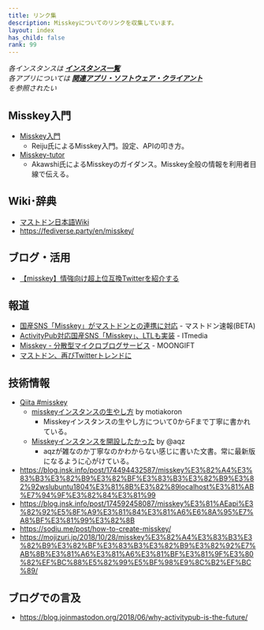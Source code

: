 ```yaml
---
title: リンク集
description: Misskeyについてのリンクを収集しています。
layout: index
has_child: false
rank: 99
---
```

*各インスタンスは **[インスタンス一覧](../instances/)***  
*各アプリについては **[関連アプリ・ソフトウェア・クライアント](../apps/)***  
*を参照されたい*

## Misskey入門
- [Misskey入門](https://gist.github.com/xreiju/6d89261941f5cd66e70942dfe6d4af33)
  * Reiju氏によるMisskey入門。設定、APIの叩き方。
- [Misskey-tutor](http://akausii.hatenadiary.com/entry/2018/08/11/025852)
  * Akawshi氏によるMisskeyのガイダンス。Misskey全般の情報を利用者目線で伝える。

## Wiki･辞典
- [マストドン日本語Wiki](https://ja.mstdn.wiki/Misskey)
- https://fediverse.party/en/misskey/

## ブログ・活用
- [【misskey】情強向け超上位互換Twitterを紹介する](https://kotodu.tumblr.com/post/172146962776/misskey%E6%83%85%E5%BC%B7%E5%90%91%E3%81%91%E8%B6%85%E4%B8%8A%E4%BD%8D%E4%BA%92%E6%8F%9Btwitter%E3%82%92%E7%B4%B9%E4%BB%8B%E3%81%99%E3%82%8B)

## 報道
- [国産SNS「Misskey」がマストドンとの連携に対応](https://masto.news/2018/04/15/misskey/?utm_campaign=twitter&utm_medium=twitter&utm_source=twitter) - マストドン速報(BETA)
- [ActivityPub対応国産SNS「Misskey」、LTLも実装](http://www.itmedia.co.jp/news/articles/1804/17/news124.html) - ITmedia
- [Misskey - 分散型マイクロブログサービス](https://www.moongift.jp/2018/07/misskey-%E5%88%86%E6%95%A3%E5%9E%8B%E3%83%9E%E3%82%A4%E3%82%AF%E3%83%AD%E3%83%96%E3%83%AD%E3%82%B0%E3%82%B5%E3%83%BC%E3%83%93%E3%82%B9/) - MOONGIFT
- [マストドン、再びTwitterトレンドに](http://www.itmedia.co.jp/news/articles/1808/16/news082.html)

## 技術情報
- [Qiita #misskey](https://qiita.com/tags/misskey)
  - [misskeyインスタンスの生やし方](https://qiita.com/motiakoron/items/e39320b5f66f07bcf9fb) by motiakoron
    * Misskeyインスタンスの生やし方について0からFまで丁寧に書かれている。
  - [Misskeyインスタンスを開設したかった](https://qiita.com/tamaina/items/d7c1a758cb6c9d3eaaa5) by @aqz
    * aqzが雑なのか丁寧なのかわからない感じに書いた文書。常に最新版になるように心がけている。
- https://blog.jnsk.info/post/174494432587/misskey%E3%82%A4%E3%83%B3%E3%82%B9%E3%82%BF%E3%83%B3%E3%82%B9%E3%82%92wslubuntu1804%E3%81%8B%E3%82%89localhost%E3%81%AB%E7%94%9F%E3%82%84%E3%81%99
- https://blog.jnsk.info/post/174592458087/misskey%E3%81%AEapi%E3%82%92%E5%8F%A9%E3%81%84%E3%81%A6%E6%8A%95%E7%A8%BF%E3%81%99%E3%82%8B
- https://sodiu.me/post/how-to-create-misskey/
- https://mojizuri.jp/2018/10/28/misskey%E3%82%A4%E3%83%B3%E3%82%B9%E3%82%BF%E3%83%B3%E3%82%B9%E3%82%92%E7%AB%8B%E3%81%A6%E3%81%A6%E3%81%BF%E3%81%9F%E3%80%82%EF%BC%88%E5%82%99%E5%BF%98%E9%8C%B2%EF%BC%89/

## ブログでの言及
- https://blog.joinmastodon.org/2018/06/why-activitypub-is-the-future/
